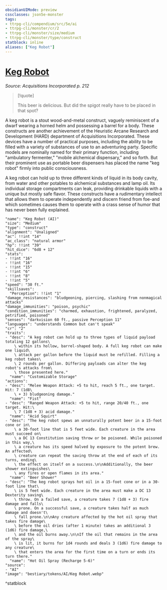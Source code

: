 ```yaml
---
obsidianUIMode: preview
cssclasses: json5e-monster
tags:
- ttrpg-cli/compendium/src/5e/ai
- ttrpg-cli/monster/cr/2
- ttrpg-cli/monster/size/medium
- ttrpg-cli/monster/type/construct
statblock: inline
aliases: ["Keg Robot"]
---
```

# [Keg Robot](3-Compendium\CLI\bestiary\construct/keg-robot-ai.md)
*Source: Acquisitions Incorporated p. 212*  

> [!quote]  
> 
> This beer is delicious. But did the spigot really have to be placed in that spot?

A keg robot is a stout wood-and-metal construct, vaguely reminiscent of a dwarf wearing a horned helm and possessing a barrel for a body. These constructs are another achievement of the Heuristic Arcane Research and Development (HARD) department of Acquisitions Incorporated. These devices have a number of practical purposes, including the ability to be filled with a variety of substances of use to an adventuring party. Specific models are nominally named for their primary function, including "ambulatory fermenter," "mobile alchemical dispensary," and so forth. But their prominent use as portable beer dispensers has placed the name "keg robot" firmly into public consciousness.

A keg robot can hold up to three different kinds of liquid in its body cavity, from water and other potables to alchemical substances and lamp oil. Its individual storage compartments can leak, providing drinkable liquids with a unique but mostly safe flavor. These constructs have a rudimentary intellect that allows them to operate independently and discern friend from foe-and which sometimes causes them to operate with a crass sense of humor that has never been fully explained.

```statblock
"name": "Keg Robot (AI)"
"size": "Medium"
"type": "construct"
"alignment": "Unaligned"
"ac": !!int "14"
"ac_class": "natural armor"
"hp": !!int "39"
"hit_dice": "6d8 + 12"
"stats":
- !!int "16"
- !!int "16"
- !!int "15"
- !!int "6"
- !!int "8"
- !!int "5"
"speed": "30 ft."
"skillsaves":
  "Perception": !!int "1"
"damage_resistances": "bludgeoning, piercing, slashing from nonmagical attacks"
"damage_immunities": "poison, psychic"
"condition_immunities": "charmed, exhaustion, frightened, paralyzed, petrified, poisoned"
"senses": "darkvision 60 ft., passive Perception 11"
"languages": "understands Common but can't speak"
"cr": "2"
"traits":
- "desc": "A keg robot can hold up to three types of liquid payload totaling 12 gallons\
    \ within its hollow, barrel-shaped body. A full keg robot can make one liquid\
    \ attack per gallon before the liquid must be refilled. Filling a keg robot takes\
    \ 2 rounds per gallon. Differing payloads can alter the keg robot's attacks from\
    \ those presented here."
  "name": "Customizable Storage"
"actions":
- "desc": "Melee Weapon Attack: +5 to hit, reach 5 ft., one target. Hit: 7 (1d8\
    \ + 3) bludgeoning damage."
  "name": "Fist"
- "desc": "Ranged Weapon Attack: +5 to hit, range 20/40 ft., one target. Hit:\
    \ 7 (1d8 + 3) acid damage."
  "name": "Acid Squirt"
- "desc": "The keg robot spews an unnaturally potent beer in a 15-foot cone or in\
    \ a 30-foot line that is 5 feet wide. Each creature in the area must succeed on\
    \ a DC 13 Constitution saving throw or be poisoned. While poisoned in this way,\
    \ a creature has its speed halved by exposure to the potent brew. An affected\
    \ creature can repeat the saving throw at the end of each of its turns, ending\
    \ the effect on itself on a success.\n\nAdditionally, the beer shower extinguishes\
    \ any fires or open flames in its area."
  "name": "Beer Shower"
- "desc": "The keg robot sprays hot oil in a 15-foot cone or in a 30-foot line that\
    \ is 5 feet wide. Each creature in the area must make a DC 13 Dexterity saving\
    \ throw. On a failed save, a creature takes 7 (1d8 + 3) fire damage and falls\
    \ prone. On a successful save, a creature takes half as much damage and doesn't\
    \ fall prone.\n\nAny creature affected by the hot oil spray that takes fire damage\
    \ before the oil dries (after 1 minute) takes an additional 3 (1d6) fire damage,\
    \ and the oil burns away.\n\nIf the oil that remains in the area of the spray\
    \ is lit, it burns for 1d4 rounds and deals 3 (1d6) fire damage to any creature\
    \ that enters the area for the first time on a turn or ends its turn there."
  "name": "Hot Oil Spray (Recharge 5-6)"
"source":
- "AI"
"image": "bestiary/tokens/AI/Keg Robot.webp"
```
^statblock